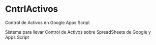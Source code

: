 # CntrlActivos
Control de Activos en Google Apps Script

Sistema para llevar Control de Activos sobre SpreadSheets de Google y Apps Script
